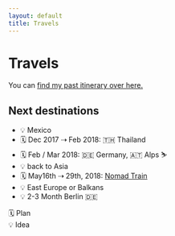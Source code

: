 ```yaml
---
layout: default
title: Travels
---
```


# Travels 

You can <a href="https://nomadlist.com/@martn_st" target="_blank">find my past itinerary over here.</a>

## Next destinations  

- 💡 Mexico 
- 🗓 Dec 2017 ⇢ Feb 2018: 🇹🇭 Thailand 
- 🗓 Feb / Mar 2018: 🇩🇪 Germany, 🇦🇹 Alps ⛷ 
- 💡 back to Asia 
- 🗓 May16th ⇢  29th, 2018: <a href="http://nomadtrain.co" target="_blank">Nomad Train</a>
- 💡 East Europe or Balkans
- 💡 2-3 Month Berlin 🇩🇪



🗓 Plan <br> 💡 Idea

